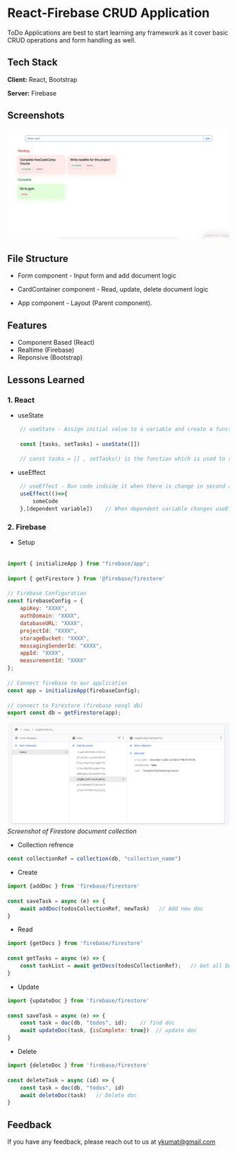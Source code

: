 
# React-Firebase CRUD Application

ToDo Applications are best to start learning any framework as it cover basic CRUD operations and form handling as well.
## Tech Stack

**Client:** React, Bootstrap

**Server:** Firebase


## Screenshots

![App Screenshot](https://raw.githubusercontent.com/yashkumat/React-Firebase-todolist/main/Screenshot%202021-12-09%20at%2015.49.09.png)


## File Structure

- Form component - Input form and add document logic

- CardContainer component - Read, update, delete document logic

- App component - Layout (Parent component).


## Features

- Component Based (React)
- Realtime (Firebase)
- Reponsive (Bootstrap)


## Lessons Learned

### 1. React

- useState
```javascript
    // useState - Assign initial value to a variable and create a function that can be used to change value of variable
    
    const [tasks, setTasks] = useState([])   
    
    // const tasks = [] , setTasks() is the function which is used to set value of tasks
```

- useEffect
```javascript
    // useEffect - Run code indside it when there is change in second arg.
    useEffect(()=>{
        someCode
    },[dependent variable])    // When dependent variable changes useEffect runs 
```

### 2. Firebase

- Setup

```javascript

import { initializeApp } from "firebase/app";

import { getFirestore } from '@firebase/firestore'

// Firebase Configuration
const firebaseConfig = {
    apiKey: "XXXX",
    authDomain: "XXXX",
    databaseURL: "XXXX",
    projectId: "XXXX",
    storageBucket: "XXXX",
    messagingSenderId: "XXXX",
    appId: "XXXX",
    measurementId: "XXXX"
};

// Connect firebase to our application
const app = initializeApp(firebaseConfig);

// connect to Firestore (firebase nosql db)
export const db = getFirestore(app);

```

![Firestore](https://raw.githubusercontent.com/yashkumat/React-Firebase-todolist/main/Screenshot%202021-12-09%20at%2015.47.51.png)
*Screenshot of Firestore document collection*

- Collection refrence

```javascript
const collectionRef = collection(db, "collection_name")
```

- Create

```javascript
import {addDoc } from 'firebase/firestore'

const saveTask = async (e) => {
    await addDoc(todosCollectionRef, newTask)   // Add new doc
}
```

- Read

```javascript
import {getDocs } from 'firebase/firestore'

const getTasks = async (e) => {
    const taskList = await getDocs(todosCollectionRef);   // Get all Docs
}
```

- Update

```javascript
import {updateDoc } from 'firebase/firestore'

const saveTask = async (e) => {
    const task = doc(db, "todos", id);    // find doc 
    await updateDoc(task, {isComplete: true})  // update doc 
}
```

- Delete

```javascript
import {deleteDoc } from 'firebase/firestore'

const deleteTask = async (id) => {
    const task = doc(db, "todos", id)
    await deleteDoc(task)   // Delete doc
}
```
## Feedback

If you have any feedback, please reach out to us at ykumat@gmail.com


